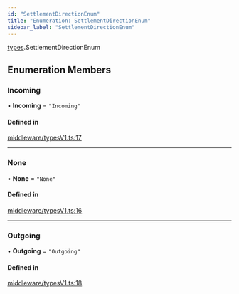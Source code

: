 ```yaml
---
id: "SettlementDirectionEnum"
title: "Enumeration: SettlementDirectionEnum"
sidebar_label: "SettlementDirectionEnum"
---
```


[types](../../../modules/Types/Types.md).SettlementDirectionEnum

## Enumeration Members

### Incoming

• **Incoming** = ``"Incoming"``

#### Defined in

[middleware/typesV1.ts:17](https://github.com/PolymeshAssociation/polymesh-sdk/blob/c8da9dfce/src/middleware/typesV1.ts#L17)

___

### None

• **None** = ``"None"``

#### Defined in

[middleware/typesV1.ts:16](https://github.com/PolymeshAssociation/polymesh-sdk/blob/c8da9dfce/src/middleware/typesV1.ts#L16)

___

### Outgoing

• **Outgoing** = ``"Outgoing"``

#### Defined in

[middleware/typesV1.ts:18](https://github.com/PolymeshAssociation/polymesh-sdk/blob/c8da9dfce/src/middleware/typesV1.ts#L18)

